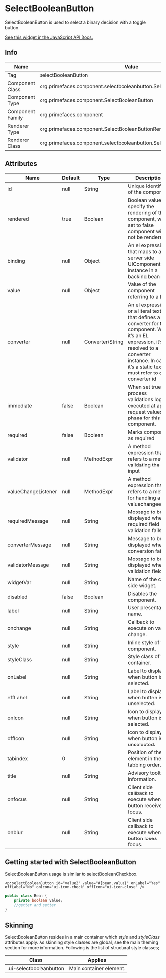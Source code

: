 # SelectBooleanButton

SelectBooleanButton is used to select a binary decision with a toggle button.

[See this widget in the JavaScript API Docs.](../jsdocs/classes/src_primefaces.primefaces.widget.selectbooleanbutton.html)

## Info

| Name | Value |
| --- | --- |
| Tag | selectBooleanButton
| Component Class | org.primefaces.component.selectbooleanbutton.SelectBooleanButton
| Component Type | org.primefaces.component.SelectBooleanButton
| Component Family | org.primefaces.component |
| Renderer Type | org.primefaces.component.SelectBooleanButtonRenderer
| Renderer Class | org.primefaces.component.selectbooleanbutton.SelectBooleanButtonRenderer

## Attributes

| Name | Default | Type | Description | 
| --- | --- | --- | --- |
id | null | String | Unique identifier of the component
rendered | true | Boolean | Boolean value to specify the rendering of the component, when set to false component will not be rendered.
binding | null | Object | An el expression that maps to a server side UIComponent instance in a backing bean
value | null | Object | Value of the component referring to a List.
converter | null | Converter/String | An el expression or a literal text that defines a converter for the component. When it’s an EL expression, it’s resolved to a converter instance. In case it’s a static text, it must refer to a converter id
immediate | false | Boolean | When set true, process validations logic is executed at apply request values phase for this component.
required | false | Boolean | Marks component as required
validator | null | MethodExpr | A method expression that refers to a method validating the input
valueChangeListener | null | MethodExpr | A method expression that refers to a method for handling a valuechangeevent
requiredMessage | null | String | Message to be displayed when required field validation fails.
converterMessage | null | String | Message to be displayed when conversion fails.
validatorMessage | null | String | Message to be displayed when validation fields.
widgetVar | null | String | Name of the client side widget.
disabled | false | Boolean | Disables the component.
label | null | String | User presentable name.
onchange | null | String | Callback to execute on value change.
style | null | String | Inline style of the component.
styleClass | null | String | Style class of the container.
onLabel | null | String | Label to display when button is selected.
offLabel | null | String | Label to display when button is unselected.
onIcon | null | String | Icon to display when button is selected.
offIcon | null | String | Icon to display when button is unselected.
tabindex | 0 | String | Position of the element in the tabbing order.
title | null | String | Advisory tooltip information.
onfocus | null | String | Client side callback to execute when button receives focus.
onblur | null | String | Client side callback to execute when button loses focus.

## Getting started with SelectBooleanButton
SelectBooleanButton usage is similar to selectBooleanCheckbox.

```xhtml
<p:selectBooleanButton id="value2" value="#{bean.value}" onLabel="Yes" offLabel="No" onIcon="ui-icon-check" offIcon="ui-icon-close" />
```
```java
public class Bean {
    private boolean value;
    //getter and setter
}
```
## Skinning
SelectBooleanButton resides in a main container which _style_ and _styleClass_ attributes apply. As
skinning style classes are global, see the main theming section for more information. Following is
the list of structural style classes;

| Class | Applies | 
| --- | --- | 
.ui-selectbooleanbutton | Main container element.

